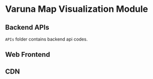 # Varuna Map Visualization Module

## Backend APIs
`APIs` folder contains backend api codes. 

## Web Frontend


## CDN
